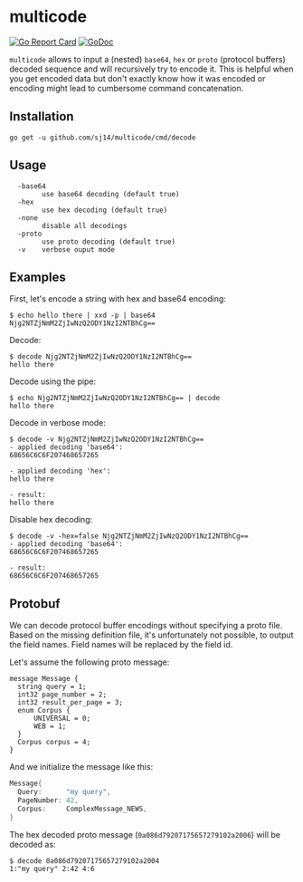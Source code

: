 # multicode

[![Go Report Card](https://goreportcard.com/badge/github.com/sj14/multicode)](https://goreportcard.com/report/github.com/sj14/multicode)
[![GoDoc](https://godoc.org/github.com/sj14/multicode/decode?status.png)](https://godoc.org/github.com/sj14/multicode/decode)


`multicode` allows to input a (nested) `base64`, `hex` or `proto` (protocol buffers) decoded sequence and will recursively try to encode it. This is helpful when you get encoded data but don't exactly know how it was encoded or encoding might lead to cumbersome command concatenation.

## Installation

``` text
go get -u github.com/sj14/multicode/cmd/decode
```

## Usage

``` text
  -base64
        use base64 decoding (default true)
  -hex
        use hex decoding (default true)
  -none
        disable all decodings
  -proto
        use proto decoding (default true)
  -v    verbose ouput mode
```

## Examples

First, let's encode a string with hex and base64 encoding:

``` text
$ echo hello there | xxd -p | base64
Njg2NTZjNmM2ZjIwNzQ2ODY1NzI2NTBhCg==
```

Decode:

``` text
$ decode Njg2NTZjNmM2ZjIwNzQ2ODY1NzI2NTBhCg==
hello there
```

Decode using the pipe:

``` text
$ echo Njg2NTZjNmM2ZjIwNzQ2ODY1NzI2NTBhCg== | decode
hello there
```

Decode in verbose mode:

``` text
$ decode -v Njg2NTZjNmM2ZjIwNzQ2ODY1NzI2NTBhCg==
- applied decoding 'base64':
68656C6C6F207468657265

- applied decoding 'hex':
hello there

- result:
hello there
```

Disable hex decoding:

``` text
$ decode -v -hex=false Njg2NTZjNmM2ZjIwNzQ2ODY1NzI2NTBhCg==
- applied decoding 'base64':
68656C6C6F207468657265

- result:
68656C6C6F207468657265
```

## Protobuf

We can decode protocol buffer encodings without specifying a proto file. Based on the missing definition file, it's unfortunately not possible, to output the field names. Field names will be replaced by the field id.

Let's assume the following proto message:

```text
message Message {
  string query = 1;
  int32 page_number = 2;
  int32 result_per_page = 3;
  enum Corpus {
      UNIVERSAL = 0;
      WEB = 1;
  }
  Corpus corpus = 4;
}
```

And we initialize the message like this:

```go
Message{
  Query:      "my query",
  PageNumber: 42,
  Corpus:     ComplexMessage_NEWS,
}
```

The hex decoded proto message (`0a086d79207175657279102a2006`) will be decoded as:

```text
$ decode 0a086d79207175657279102a2004
1:"my query" 2:42 4:6
```
